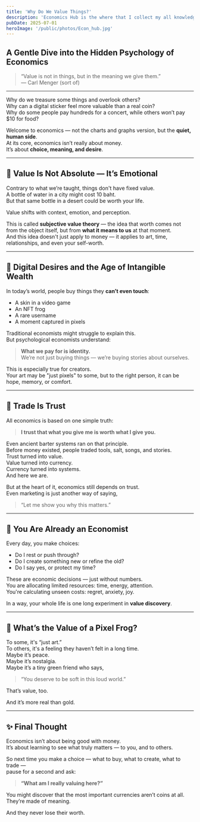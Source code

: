 ```yaml
---
title: 'Why Do We Value Things?'
description: 'Economics Hub is the where that I collect my all knowledges about Economics'
pubDate: 2025-07-01
heroImage: '/public/photos/Econ_hub.jpg'
---
```


## A Gentle Dive into the Hidden Psychology of Economics

> “Value is not in things, but in the meaning we give them.”  
> — Carl Menger (sort of)

---

Why do we treasure some things and overlook others?  
Why can a digital sticker feel more valuable than a real coin?  
Why do some people pay hundreds for a concert, while others won’t pay $10 for food?

Welcome to economics — not the charts and graphs version, but the **quiet, human side**.  
At its core, economics isn’t really about money.  
It’s about **choice, meaning, and desire**.

---

## 🧠 Value Is Not Absolute — It’s Emotional

Contrary to what we’re taught, things don't have fixed value.  
A bottle of water in a city might cost 10 baht.  
But that same bottle in a desert could be worth your life.

Value shifts with context, emotion, and perception.

This is called **subjective value theory** — the idea that worth comes not from the object itself, but from **what it means to us** at that moment.  
And this idea doesn't just apply to money — it applies to art, time, relationships, and even your self-worth.

---

## 📱 Digital Desires and the Age of Intangible Wealth

In today’s world, people buy things they **can’t even touch**:  
- A skin in a video game  
- An NFT frog  
- A rare username  
- A moment captured in pixels

Traditional economists might struggle to explain this.  
But psychological economists understand:  
> **What we pay for is identity.**  
> We’re not just buying things — we’re buying stories about ourselves.

This is especially true for creators.  
Your art may be "just pixels" to some, but to the right person, it can be hope, memory, or comfort.

---

## 🤝 Trade Is Trust

All economics is based on one simple truth:  
> **I trust that what you give me is worth what I give you.**

Even ancient barter systems ran on that principle.  
Before money existed, people traded tools, salt, songs, and stories.  
Trust turned into value.  
Value turned into currency.  
Currency turned into systems.  
And here we are.

But at the heart of it, economics still depends on trust.  
Even marketing is just another way of saying,  
> “Let me show you why this matters.”

---

## 🌱 You Are Already an Economist

Every day, you make choices:  
- Do I rest or push through?  
- Do I create something new or refine the old?  
- Do I say yes, or protect my time?

These are economic decisions — just without numbers.  
You are allocating limited resources: time, energy, attention.  
You're calculating unseen costs: regret, anxiety, joy.

In a way, your whole life is one long experiment in **value discovery**.

---

## 🐸 What’s the Value of a Pixel Frog?

To some, it's “just art.”  
To others, it's a feeling they haven’t felt in a long time.  
Maybe it’s peace.  
Maybe it’s nostalgia.  
Maybe it’s a tiny green friend who says,  
> “You deserve to be soft in this loud world.”

That’s value, too.

And it’s more real than gold.

---

## ✨ Final Thought

Economics isn’t about being good with money.  
It’s about learning to see what truly matters — to you, and to others.

So next time you make a choice — what to buy, what to create, what to trade —  
pause for a second and ask:

> **“What am I really valuing here?”**

You might discover that the most important currencies aren’t coins at all.  
They’re made of meaning.

And they never lose their worth.
